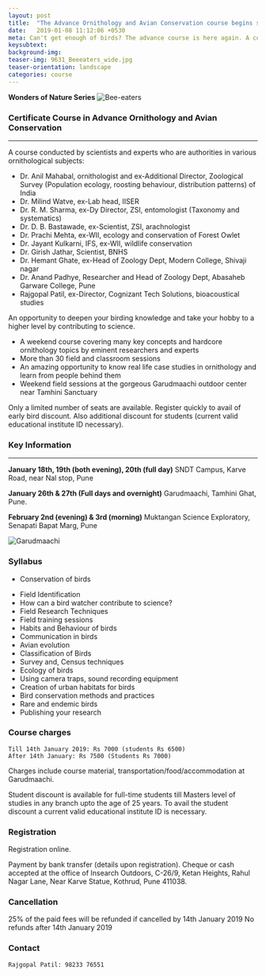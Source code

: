 ```yaml
---
layout: post
title:  "The Advance Ornithology and Avian Conservation course begins soon!"
date:   2019-01-08 11:12:06 +0530
meta: Can't get enough of birds? The advance course is here again. A constellation of eminent scientists and lifelong researchers are conducting an in-depth course for bird lovers as well as research students. Starting on the evening of Friday January 18th, the course will cover variety of advanced topics in detail. A weekend at the Garudmaachi training center near Tamhini sanctuary will cover practical field demostration of many methods. Register quicly to avail of the early bird discount. There is an additional discount for students.
keysubtext: 
background-img: 
teaser-img: 9631_Beeeaters_wide.jpg
teaser-orientation: landscape
categories: course
---
```


**Wonders of Nature Series**
<img src="{{ site.base_url}}/assets/imgs/9631_Beeeaters_wide.jpg" class="img-responsive" alt="Bee-eaters">

### Certificate Course in Advance Ornithology and Avian Conservation
---
A course conducted by scientists and experts who are authorities in various
ornithological subjects:

+ Dr. Anil Mahabal, ornithologist and ex-Additional Director, Zoological Survey (Population ecology, roosting behaviour, distribution patterns) of India
+ Dr. Milind Watve, ex-Lab head, IISER
+ Dr. R. M. Sharma, ex-Dy Director, ZSI, entomologist (Taxonomy and systematics)
+ Dr. D. B. Bastawade, ex-Scientist, ZSI, arachnologist
+ Dr. Prachi Mehta, ex-WII, ecology and conservation of Forest Owlet
+ Dr. Jayant Kulkarni, IFS, ex-WII, wildlife conservation
+ Dr. Girish Jathar, Scientist, BNHS
+ Dr. Hemant Ghate, ex-Head of Zoology Dept, Modern College, Shivaji nagar
+ Dr. Anand Padhye, Researcher and Head of Zoology Dept, Abasaheb Garware College, Pune
+ Rajgopal Patil, ex-Director, Cognizant Tech Solutions, bioacoustical studies


An opportunity to deepen your birding knowledge and take your hobby to a higher level by contributing to science. 

+  A weekend course covering many key concepts and hardcore ornithology topics by eminent researchers and experts 
+  More than 30 field and classroom sessions
+  An amazing opportunity to know real life case studies in ornithology and learn from people behind them
+  Weekend field sessions at the gorgeous Garudmaachi outdoor center near Tamhini Sanctuary

Only a limited number of seats are available. Register quickly to avail of early bird discount. Also additional discount for students (current valid educational institute ID necessary).


### Key Information ###
---
__January 18th, 19th (both evening), 20th (full day)__
    SNDT Campus, Karve Road, near Nal stop, Pune

__January 26th & 27th (Full days and overnight)__
    Garudmaachi, Tamhini Ghat, Pune.
    
__February 2nd (evening) & 3rd (morning)__
    Muktangan Science Exploratory, Senapati Bapat Marg, Pune
    

<img src="{{ site.base_url}}/assets/imgs/Garudmaachi_lowres.jpg" class="img-responsive" alt="Garudmaachi">

### Syllabus
*  Conservation of birds
+  Field Identification
+  How can a bird watcher contribute to science?
+  Field Research Techniques
+  Field training sessions
+  Habits and Behaviour of birds
+  Communication in birds
+  Avian evolution
+  Classification of Birds
+  Survey and, Census techniques
+  Ecology of birds
+  Using camera traps, sound recording equipment
+  Creation of urban habitats for birds
+  Bird conservation methods and practices
+  Rare and endemic birds
+  Publishing your research

### Course charges
    Till 14th January 2019: Rs 7000 (students Rs 6500)
    After 14th January: Rs 7500 (Students Rs 7000)

Charges include course material, transportation/food/accommodation at Garudmaachi.

Student discount is available for full-time students till Masters level of
studies in any branch upto the age of 25 years. To avail the student discount a current valid educational institute ID is necessary.
    

### Registration
Registration online. 
<!-- 
<a href="https://goo.gl/forms/WQAg3hDRnFpUOBUD3">Click here</a> 
-->
Payment by bank transfer (details upon registration).
Cheque or cash accepted at the office of Insearch Outdoors, C-26/9, Ketan Heights, Rahul Nagar Lane, Near Karve Statue, Kothrud, Pune 411038.

### Cancellation
25% of the paid fees will be refunded if cancelled by 14th January 2019
No refunds after 14th January 2019

### Contact
    Rajgopal Patil: 98233 76551
